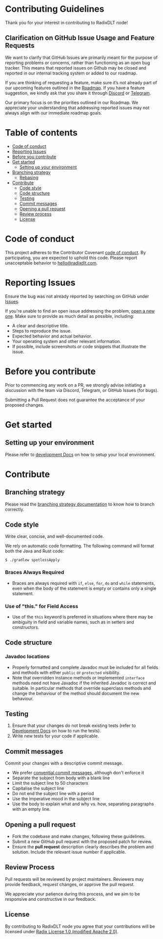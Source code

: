 # Contributing Guidelines

Thank you for your interest in contributing to RadixDLT node!

## Clarification on GitHub Issue Usage and Feature Requests

We want to clarify that GitHub Issues are primarily meant for the purpose of reporting problems or concerns, rather than functioning as an open bug tracker. This means that reported issues on Github may be closed and reported in our internal tracking system or added to our roadmap.

If you are thinking of requesting a feature, make sure it’s not already part of our upcoming features outlined in the [Roadmap](https://docs.radixdlt.com/docs/roadmap). If you have a feature suggestion, we kindly ask that you share it through [Discord](http://discord.gg/radixdlt) or [Telegram](https://t.me/RadixDevelopers).

Our primary focus is on the priorities outlined in our Roadmap. We appreciate your understanding that addressing reported issues may not always align with our immediate roadmap goals.

# Table of contents
- [Code of conduct](#code-of-conduct)
- [Reporting Issues](#reporting-issues)
- [Before you contribute](#before-you-contribute)
- [Get started](#get-started)
  - [Setting up your environment](#setting-up-your-environment)
- [Branching strategy](#branching-strategy)
  - [Rebasing](#rebasing)
- [Contribute](#contribute)
  - [Code style](#code-style)
  - [Code structure](#code-structure)
  - [Testing](#testing)
  - [Commit messages](#commit-messages)
  - [Opening a pull request](#opening-a-pull-request)
  - [Review process](#review-process)
  - [License](#license)

# Code of conduct

This project adheres to the Contributor Covenant [code of conduct](CODE_OF_CONDUCT.md).
By participating, you are expected to uphold this code.
Please report unacceptable behavior to [hello@radixdlt.com](mailto:hello@radixdlt.com).

# Reporting Issues

Ensure the bug was not already reported by searching on GitHub under [Issues](https://github.com/radixdlt/babylon-node/issues).

If you're unable to find an open issue addressing the problem, [open a new one](https://github.com/radixdlt/babylon-node/issues). Make sure to provide as much detail as possible, including:

- A clear and descriptive title.
- Steps to reproduce the issue.
- Expected behavior and actual behavior.
- Your operating system and other relevant information.
- If possible, include screenshots or code snippets that illustrate the issue.

# Before you contribute

Prior to commencing any work on a PR, we strongly advise initiating a discussion with the team via Discord, Telegram, or GitHub Issues (for bugs).

Submitting a Pull Request does not guarantee the acceptance of your proposed changes.

# Get started

## Setting up your environment

Please refer to [development Docs](./docs/development) on how to setup your local environment.

# Contribute

## Branching strategy

Please read the [branching strategy documentation](./docs/branching-strategy.md) to know how to branch correctly.

## Code style

Write clear, concise, and well-documented code.

We rely on automatic code formatting. The following command will format both the Java and Rust code:

```shell
$ ./gradlew spotlessApply
```

### Braces Always Required

* Braces are always required with `if`, `else`, `for`, `do` and `while` statements, even when the body of the statement is empty or contains only a single statement.

### Use of "this." for Field Access

* Use of the `this` keyword is preferred in situations where there may be ambiguity in field and variable names, such as in setters and constructors.

## Code structure

### Javadoc locations

* Properly formatted and complete Javadoc must be included for all fields and methods with either `public` or `protected` visibility.
* Note that overridden instance methods or implemented `interface` methods need not have Javadoc if the inherited Javadoc is correct and suitable.  In particular methods that override superclass methods and change the behaviour of the method should document the new behaviour.

## Testing

1. Ensure that your changes do not break existing tests (refer to [Development Docs](https://github.com/radixdlt/babylon-node/tree/main/docs/development) on how to run the tests).
2. Write new tests for your code if applicable.

## Commit messages

Commit your changes with a descriptive commit message.

*  We prefer [convential commit messages](https://www.conventionalcommits.org/en/v1.0.0/), although don't enforce it
*  Separate the subject from body with a blank line
*  Limit the subject line to 50 characters
*  Capitalise the subject line
*  Do not end the subject line with a period
*  Use the imperative mood in the subject line
*  Use the body to explain what and why vs. how, separating paragraphs with an empty line.

## Opening a pull request

* Fork the codebase and make changes, following these guidelines.
* Submit a new GitHub pull request with the proposed patch for review.
* Ensure the **pull request** description clearly describes the problem and solution. Include the relevant issue number if applicable.

## Review Process

Pull requests will be reviewed by project maintainers. Reviewers may provide feedback, request changes, or approve the pull request.

We appreciate your patience during this process, and we aim to be responsive and constructive in our feedback.

## License

By contributing to RadixDLT node you agree that your contributions will be licensed under [Radix License 1.0 (modified Apache 2.0)](LICENSE).
